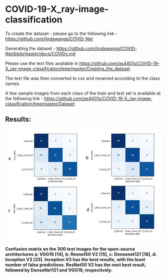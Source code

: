 # COVID-19-X_ray-image-classification

To create the dataset - please go to the following link - https://github.com/lindawangg/COVID-Net

Generating the dataset - https://github.com/lindawangg/COVID-Net/blob/master/docs/COVIDx.md

Please use the text files available in https://github.com/as4401s/COVID-19-X_ray-image-classification/tree/master/Creating_the_dataset

The text file was then converted to csv and renamed according to the class names.

A few sample images from each class of the train and test set is available at the following link - https://github.com/as4401s/COVID-19-X_ray-image-classification/tree/master/Dataset

## Results:

![result](result.PNG)

#### Confusion matrix on the 300 test images for the open-source architectures a: VGG19 [14], b: Resnet50 V2 [15], c: Densenet121 [16], d: Inception V3 [33]. Inception V3 has the best results, with the least number of false predictions. ResNet50 V2 has the next best result, followed by DenseNet121 and VGG19, respectively.
